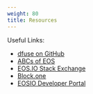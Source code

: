 ```yaml
---
weight: 80
title: Resources
---
```


Useful Links:

<ul>
    <li><a href="https://github.com/dfuse-io" target="_blank" class="external-link">dfuse on GitHub</a></li>
    <li><a href="https://www.eoscanada.com/en/abc-eos" target="_blank" class="external-link">ABCs of EOS</a></li>
    <li><a href="https://eosio.stackexchange.com/" target="_blank" class="external-link">EOS.IO Stack Exchange</a></li>
    <li><a href="https://block.one/" target="_blank" class="external-link">Block.one</a></li>
    <li><a href="https://developers.eos.io/" target="_blank" class="external-link">EOSIO Developer Portal</a></li>
</ul>
